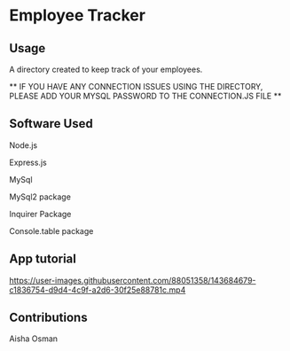# Employee Tracker

## Usage
A directory created to keep track of your employees.

** IF YOU HAVE ANY CONNECTION ISSUES USING THE DIRECTORY, PLEASE ADD YOUR MYSQL PASSWORD TO THE CONNECTION.JS FILE **

## Software Used
Node.js

Express.js

MySql

MySql2 package

Inquirer Package

Console.table package

## App tutorial 



https://user-images.githubusercontent.com/88051358/143684679-c1836754-d9d4-4c9f-a2d6-30f25e88781c.mp4



## Contributions

Aisha Osman
